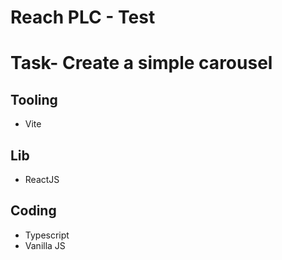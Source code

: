 # Reach PLC - Test

# Task- Create a simple carousel
## Tooling
* Vite

## Lib
* ReactJS

## Coding
* Typescript
* Vanilla JS
